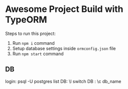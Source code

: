 # Awesome Project Build with TypeORM

Steps to run this project:

1. Run `npm i` command
2. Setup database settings inside `ormconfig.json` file
3. Run `npm start` command

## DB
login: psql -U postgres
list DB: \l
switch DB : \c db_name